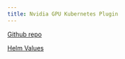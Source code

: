 ```yaml
---
title: Nvidia GPU Kubernetes Plugin
---
```


[Github repo](https://github.com/NVIDIA/k8s-device-plugin)

[Helm Values](https://github.com/NVIDIA/k8s-device-plugin/blob/main/deployments/helm/nvidia-device-plugin/values.yaml)